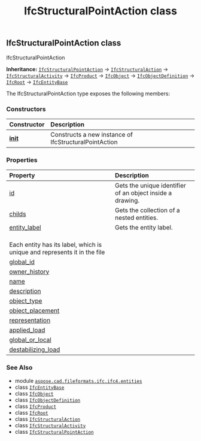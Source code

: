 ﻿---
title: IfcStructuralPointAction class
second_title: Aspose.CAD for Python via .NET API References
description: 
type: docs
weight: 6550
url: /python-net/aspose.cad.fileformats.ifc.ifc4.entities/ifcstructuralpointaction/
is_root: false
---

## IfcStructuralPointAction class

IfcStructuralPointAction



**Inheritance:** [`IfcStructuralPointAction`](/cad/python-net/aspose.cad.fileformats.ifc.ifc4.entities/ifcstructuralpointaction) → 
[`IfcStructuralAction`](/cad/python-net/aspose.cad.fileformats.ifc.ifc4.entities/ifcstructuralaction) → 
[`IfcStructuralActivity`](/cad/python-net/aspose.cad.fileformats.ifc.ifc4.entities/ifcstructuralactivity) → 
[`IfcProduct`](/cad/python-net/aspose.cad.fileformats.ifc.ifc4.entities/ifcproduct) → 
[`IfcObject`](/cad/python-net/aspose.cad.fileformats.ifc.ifc4.entities/ifcobject) → 
[`IfcObjectDefinition`](/cad/python-net/aspose.cad.fileformats.ifc.ifc4.entities/ifcobjectdefinition) → 
[`IfcRoot`](/cad/python-net/aspose.cad.fileformats.ifc.ifc4.entities/ifcroot) → 
[`IfcEntityBase`](/cad/python-net/aspose.cad.fileformats.ifc/ifcentitybase)



The IfcStructuralPointAction type exposes the following members:

### Constructors
| Constructor | Description |
| :- | :- |
| [__init__](/cad/python-net/aspose.cad.fileformats.ifc.ifc4.entities/ifcstructuralpointaction/__init__/#) | Constructs a new instance of IfcStructuralPointAction |


### Properties
| Property | Description |
| :- | :- |
| [id](/cad/python-net/aspose.cad.fileformats.ifc.ifc4.entities/ifcstructuralpointaction/id) | Gets the unique identifier of an object inside a drawing. |
| [childs](/cad/python-net/aspose.cad.fileformats.ifc.ifc4.entities/ifcstructuralpointaction/childs) | Gets the collection of a nested entities. |
| [entity_label](/cad/python-net/aspose.cad.fileformats.ifc.ifc4.entities/ifcstructuralpointaction/entity_label) | Gets the entity label.<br/>Each entity has its label, which is unique and represents it in the file |
| [global_id](/cad/python-net/aspose.cad.fileformats.ifc.ifc4.entities/ifcstructuralpointaction/global_id) |  |
| [owner_history](/cad/python-net/aspose.cad.fileformats.ifc.ifc4.entities/ifcstructuralpointaction/owner_history) |  |
| [name](/cad/python-net/aspose.cad.fileformats.ifc.ifc4.entities/ifcstructuralpointaction/name) |  |
| [description](/cad/python-net/aspose.cad.fileformats.ifc.ifc4.entities/ifcstructuralpointaction/description) |  |
| [object_type](/cad/python-net/aspose.cad.fileformats.ifc.ifc4.entities/ifcstructuralpointaction/object_type) |  |
| [object_placement](/cad/python-net/aspose.cad.fileformats.ifc.ifc4.entities/ifcstructuralpointaction/object_placement) |  |
| [representation](/cad/python-net/aspose.cad.fileformats.ifc.ifc4.entities/ifcstructuralpointaction/representation) |  |
| [applied_load](/cad/python-net/aspose.cad.fileformats.ifc.ifc4.entities/ifcstructuralpointaction/applied_load) |  |
| [global_or_local](/cad/python-net/aspose.cad.fileformats.ifc.ifc4.entities/ifcstructuralpointaction/global_or_local) |  |
| [destabilizing_load](/cad/python-net/aspose.cad.fileformats.ifc.ifc4.entities/ifcstructuralpointaction/destabilizing_load) |  |



### See Also
* module [`aspose.cad.fileformats.ifc.ifc4.entities`](..)
* class [`IfcEntityBase`](/cad/python-net/aspose.cad.fileformats.ifc/ifcentitybase)
* class [`IfcObject`](/cad/python-net/aspose.cad.fileformats.ifc.ifc4.entities/ifcobject)
* class [`IfcObjectDefinition`](/cad/python-net/aspose.cad.fileformats.ifc.ifc4.entities/ifcobjectdefinition)
* class [`IfcProduct`](/cad/python-net/aspose.cad.fileformats.ifc.ifc4.entities/ifcproduct)
* class [`IfcRoot`](/cad/python-net/aspose.cad.fileformats.ifc.ifc4.entities/ifcroot)
* class [`IfcStructuralAction`](/cad/python-net/aspose.cad.fileformats.ifc.ifc4.entities/ifcstructuralaction)
* class [`IfcStructuralActivity`](/cad/python-net/aspose.cad.fileformats.ifc.ifc4.entities/ifcstructuralactivity)
* class [`IfcStructuralPointAction`](/cad/python-net/aspose.cad.fileformats.ifc.ifc4.entities/ifcstructuralpointaction)
